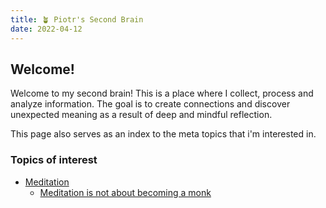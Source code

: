 ```yaml
---
title: 🪴 Piotr's Second Brain
date: 2022-04-12
---
```


## Welcome!
Welcome to my second brain!
This is a place where I collect, process and analyze information.
The goal is to create connections and discover unexpected meaning as a result of deep and mindful reflection.

This page also serves as an index to the meta topics that i'm interested in.

### Topics of interest
- [Meditation](30m0jqb0)
  - [Meditation is not about becoming a monk](xikhdqga)
